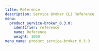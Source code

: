 ```yaml
---
title: Reference
description: Service Broker CLI Reference
menu:
  product_service-broker_0.3.0:
    identifier: reference
    name: Reference
    weight: 1000
menu_name: product_service-broker_0.3.0
---
```

